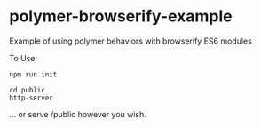# polymer-browserify-example
Example of using polymer behaviors with browserify ES6 modules

To Use:
```
npm run init

cd public
http-server
```
... or serve /public however you wish.
